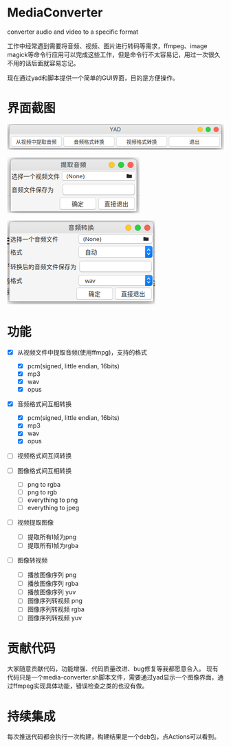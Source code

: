 # MediaConverter
converter audio and video to a specific format

工作中经常遇到需要将音频、视频、图片进行转码等需求，ffmpeg、image magick等命令行应用可以完成这些工作，但是命令行不太容易记，用过一次很久不用的话后面就容易忘记。

现在通过yad和脚本提供一个简单的GUI界面，目的是方便操作。

# 界面截图

![起始界面](doc/res/1.png "起始界面")

![音频提取界面](doc/res/2.png "音频提取界面")

![音频转换界面](doc/res/3.png "音频转换界面")

# 功能

- [x] 从视频文件中提取音频(使用ffmpg)，支持的格式
  - [x] pcm(signed, little endian, 16bits)
  - [x] mp3
  - [x] wav
  - [x] opus

- [x] 音频格式间互相转换
  - [x] pcm(signed, little endian, 16bits)
  - [x] mp3
  - [x] wav
  - [x] opus
  
- [ ] 视频格式间互间转换

- [ ] 图像格式间互相转换
  - [ ] png to rgba
  - [ ] png to rgb
  - [ ] everything to png
  - [ ] everything to jpeg
  
- [ ] 视频提取图像
  - [ ] 提取所有I帧为png
  - [ ] 提取所有I帧为rgba
  
- [ ] 图像转视频
  - [ ] 播放图像序列 png
  - [ ] 播放图像序列 rgba
  - [ ] 播放图像序列 yuv
  - [ ] 图像序列转视频 png
  - [ ] 图像序列转视频 rgba
  - [ ] 图像序列转视频 yuv

# 贡献代码

大家随意贡献代码，功能增强、代码质量改进、bug修复等我都愿意合入。
现有代码只是一个media-converter.sh脚本文件，需要通过yad显示一个图像界面，通过ffmpeg实现具体功能，错误检查之类的也没有做。

# 持续集成

每次推送代码都会执行一次构建，构建结果是一个deb包，点Actions可以看到。
